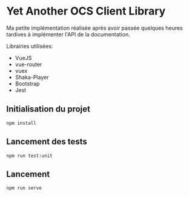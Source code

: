 # Yet Another OCS Client Library 

Ma petite implémentation réalisée après avoir passée quelques heures tardives à implémenter l'API de la documentation.

Librairies utilisées:
 * VueJS
 * vue-router
 * vuex
 * Shaka-Player
 * Bootstrap
 * Jest

## Initialisation du projet
```
npm install
```

## Lancement des tests
```
npm run test:unit
```

## Lancement
```
npm run serve
```
